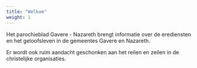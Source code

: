 ```yaml
---
title: "Welkom"
weight: 1
---
```


Het parochieblad Gavere - Nazareth brengt informatie over de erediensten en het geloofsleven in de gemeentes Gavere en Nazareth.

Er wordt ook ruim aandacht geschonken aan het reilen en zeilen in de christelijke organisaties.

